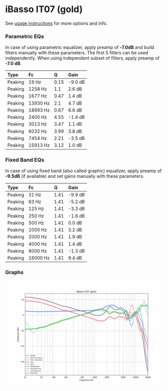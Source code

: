 # iBasso IT07 (gold)
See [usage instructions](https://github.com/jaakkopasanen/AutoEq#usage) for more options and info.

### Parametric EQs
In case of using parametric equalizer, apply preamp of **-7.0dB** and build filters manually
with these parameters. The first 5 filters can be used independently.
When using independent subset of filters, apply preamp of **-7.0 dB**.

| Type    | Fc       |    Q | Gain    |
|:--------|:---------|:-----|:--------|
| Peaking | 19 Hz    | 0.15 | -9.0 dB |
| Peaking | 1258 Hz  | 1.1  | 2.6 dB  |
| Peaking | 1677 Hz  | 0.47 | 1.4 dB  |
| Peaking | 13930 Hz | 2.1  | 4.7 dB  |
| Peaking | 18693 Hz | 0.67 | 6.6 dB  |
| Peaking | 2400 Hz  | 4.55 | -1.4 dB |
| Peaking | 3013 Hz  | 3.47 | 1.1 dB  |
| Peaking | 6032 Hz  | 3.99 | 3.8 dB  |
| Peaking | 7454 Hz  | 2.21 | -3.5 dB |
| Peaking | 15913 Hz | 3.12 | 1.0 dB  |

### Fixed Band EQs
In case of using fixed band (also called graphic) equalizer, apply preamp of **-9.5dB**
(if available) and set gains manually with these parameters.

| Type    | Fc       |    Q | Gain    |
|:--------|:---------|:-----|:--------|
| Peaking | 31 Hz    | 1.41 | -9.9 dB |
| Peaking | 63 Hz    | 1.41 | -5.2 dB |
| Peaking | 125 Hz   | 1.41 | -3.3 dB |
| Peaking | 250 Hz   | 1.41 | -1.6 dB |
| Peaking | 500 Hz   | 1.41 | 0.0 dB  |
| Peaking | 1000 Hz  | 1.41 | 3.2 dB  |
| Peaking | 2000 Hz  | 1.41 | 1.9 dB  |
| Peaking | 4000 Hz  | 1.41 | 1.4 dB  |
| Peaking | 8000 Hz  | 1.41 | -1.3 dB |
| Peaking | 16000 Hz | 1.41 | 9.4 dB  |

### Graphs
![](./iBasso%20IT07%20(gold).png)